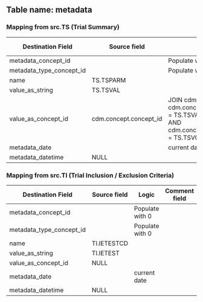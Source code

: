 ## Table name: metadata


### Mapping from src.TS (Trial Summary)

| Destination Field | Source field | Logic | Comment field |
| --- | --- | --- | --- |
| metadata_concept_id |  | Populate with 0 |  |
| metadata_type_concept_id |  | Populate with 0 |  |
| name | TS.TSPARM |  |  |
| value_as_string | TS.TSVAL |  |  |
| value_as_concept_id | cdm.concept.concept_id | JOIN cdm.concept ON </br> cdm.concept.concept_code = TS.TSVALCD </br> AND cdm.concept.vocabulary_id = TS.TSVCDREF |  |
| metadata_date |  | current date  |  |
| metadata_datetime | NULL |  |  |


### Mapping from src.TI (Trial Inclusion / Exclusion Criteria)

| Destination Field | Source field | Logic | Comment field |
| --- | --- | --- | --- |
| metadata_concept_id |  | Populate with 0 |  |
| metadata_type_concept_id |  | Populate with 0 |  |
| name | TI.IETESTCD |  |  |
| value_as_string | TI.IETEST |  |  |
| value_as_concept_id | NULL |  |  |
| metadata_date |  | current date |  |
| metadata_datetime | NULL |  |  |
